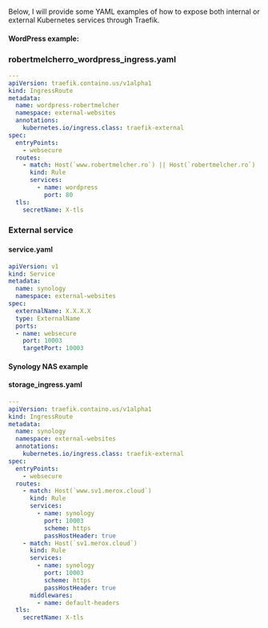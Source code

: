 
 Below, I will provide some YAML examples of how to expose both internal or external Kubernetes services through Traefik.


#### WordPress example:

### robertmelcherro_wordpress_ingress.yaml
```yaml
---
apiVersion: traefik.containo.us/v1alpha1
kind: IngressRoute
metadata:
  name: wordpress-robertmelcher
  namespace: external-websites
  annotations:
    kubernetes.io/ingress.class: traefik-external
spec:
  entryPoints:
    - websecure
  routes:
    - match: Host(`www.robertmelcher.ro`) || Host(`robertmelcher.ro`)
      kind: Rule
      services:
        - name: wordpress
          port: 80
  tls:
    secretName: X-tls
```
### External service

#### service.yaml

```yaml
apiVersion: v1
kind: Service
metadata:
  name: synology
  namespace: external-websites
spec:
  externalName: X.X.X.X
  type: ExternalName
  ports:
  - name: websecure
    port: 10003
    targetPort: 10003
```
#### Synology NAS example
#### storage_ingress.yaml

```yaml
---
apiVersion: traefik.containo.us/v1alpha1
kind: IngressRoute
metadata:
  name: synology
  namespace: external-websites
  annotations:
    kubernetes.io/ingress.class: traefik-external
spec:
  entryPoints:
    - websecure
  routes:
    - match: Host(`www.sv1.merox.cloud`)
      kind: Rule
      services:
        - name: synology
          port: 10003
          scheme: https
          passHostHeader: true
    - match: Host(`sv1.merox.cloud`)
      kind: Rule
      services:
        - name: synology
          port: 10003
          scheme: https
          passHostHeader: true
      middlewares:
        - name: default-headers
  tls:
    secretName: X-tls
```